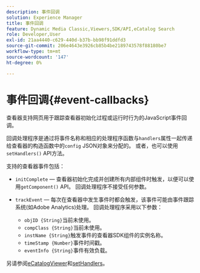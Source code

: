 ```yaml
---
description: 事件回调
solution: Experience Manager
title: 事件回调
feature: Dynamic Media Classic,Viewers,SDK/API,eCatalog Search
role: Developer,User
exl-id: 21aa4440-c629-440d-b37b-bb98f91ddfd3
source-git-commit: 206e4643e3926cb85b4be2189743578f88180be7
workflow-type: tm+mt
source-wordcount: '147'
ht-degree: 0%

---
```


# 事件回调{#event-callbacks}

查看器支持网页用于跟踪查看器初始化过程或运行时行为的JavaScript事件回调。

回调处理程序是通过将事件名称和相应的处理程序函数与`handlers`属性一起传递给查看器的构造函数中的`config` JSON对象来分配的。 或者，也可以使用`setHandlers()` API方法。

支持的查看器事件包括：

* `initComplete` — 查看器初始化完成并创建所有内部组件时触发，以便可以使用`getComponent()` API。 回调处理程序不接受任何参数。

* `trackEvent` — 每次在查看器中发生事件时都会触发，该事件可能由事件跟踪系统(如Adobe Analytics)处理。 回调处理程序采用以下参数：

   * `objID {String}`当前未使用。
   * `compClass {String}`当前未使用。
   * `instName {String}`触发事件的查看器SDK组件的实例名称。
   * `timeStamp {Number}`事件时间戳。
   * `eventInfo {String}`事件有效负载。

另请参阅[eCatalogViewer](/help/aem-viewers-ref/c-html5-s7-aem-asset-viewers/c-html5-ecatsearch-viewer-about/c-html5-ecatsearch-viewer-javascriptapiref/r-html5-ecatsearch-javascriptapiref-ecatalogsearchviewer.md)和[setHandlers](../../c-html5-s7-aem-asset-viewers/c-html5-20-ecatalog-viewer-about/c-html5-20-ecatalog-viewer-javascriptapiref/r-html5-ecatalog-viewer-20-javascriptapiref-sethandlers.md#reference-7858574ff5c34ce993ef4fdff741a856)。

